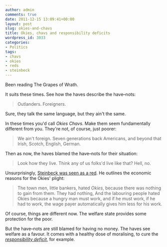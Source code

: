 ```yaml
---
author: admin
comments: true
date: 2011-12-15 13:09:41+00:00
layout: post
slug: okies-and-chavs
title: Okies, chavs and responsibility deficits
wordpress_id: 3033
categories:
- Politics
tags:
- chavs
- okies
- reds
- steinbeck
---
```


Been reading The Grapes of Wrath.

It suits these times. See how the haves describe the have–nots:


> Outlanders. Foreigners.

Sure, they talk the same language, but they ain't the same.


In these times you'd call _Okies_ _Chavs_. Make them seem fundamentally different from you. They're not, of course, just poorer:


> We ain't foreign. Seven generations back Americans, and beyond that Irish, Scotch, English, German.


Then as now, the haves blamed the have–nots for their situation:


> Look how they live. Think any of us folks'd live like that? Hell, no.


Unsurprisingly, [Steinbeck was seen as a red](http://en.wikipedia.org/wiki/John_Steinbeck#Political_views). He outlines the economic reasons for the Okies' plight:


> The town men, little bankers, hated _Okies_, because there was nothing to gain from them. They had nothing, And the labouring people hated Okies because a hungry man must work, and if he must work, if he had to work, the wage payer automatically gives him less for his work.


Of course, things are different now. The welfare state provides some protection for the poor.

But the have–nots are still blamed for having no money. The haves see welfare as a favour. It comes with a healthy dose of moralising, to cure the [_responsibility deficit_](http://m.guardian.co.uk/ms/p/gnm/op/s_cF4M0YBjvX9CuuCukyCgg/view.m?id=15&gid=society/2011/dec/15/cameron-400m-chaotic-families&cat=top-stories), for example.
